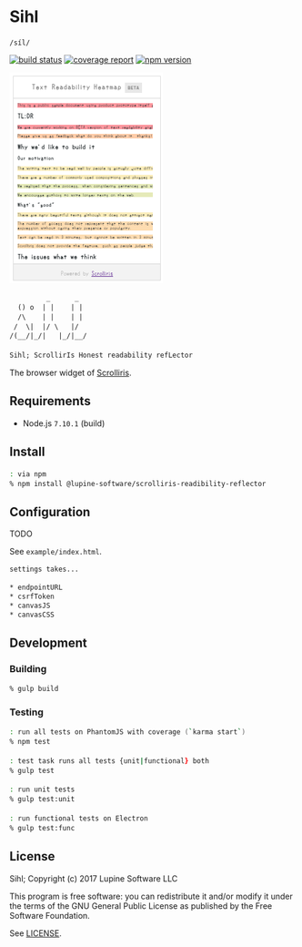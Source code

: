 # Sihl

`/síl/`

[![build status][gitlab-ci-build]][gitlab-commits] [
![coverage report][gitlab-ci-coverage]][gitlab-commits] [
![npm version][npm-version]][npm-site]

![Sihl Widget](example/img/sihl-widget.png)


```txt
         _      _
  () o  | |    | |
  /\    | |    | |
 /  \|  |/ \   |/
/(__/|_/|   |_/|__/

Sihl; ScrollirIs Honest readability refLector
```

The browser widget of [Scrolliris](https://about.scrolliris.com/).


## Requirements

* Node.js `7.10.1` (build)


## Install

```zsh
: via npm
% npm install @lupine-software/scrolliris-readibility-reflector
```

## Configuration

TODO

See `example/index.html`.

```
settings takes...

* endpointURL
* csrfToken
* canvasJS
* canvasCSS
```


## Development

### Building

```zsh
% gulp build
```

### Testing

```zsh
: run all tests on PhantomJS with coverage (`karma start`)
% npm test

: test task runs all tests {unit|functional} both
% gulp test

: run unit tests
% gulp test:unit

: run functional tests on Electron
% gulp test:func
```


## License

Sihl; Copyright (c) 2017 Lupine Software LLC

This program is free software: you can redistribute it and/or modify it
under the terms of the GNU General Public License as published by the
Free Software Foundation.

See [LICENSE](LICENSE).


[gitlab-ci-build]: https://gitlab.com/lupine-software/sihl/badges/master/build.svg
[gitlab-ci-coverage]:https://gitlab.com/lupine-software/sihl/badges/master/coverage.svg
[gitlab-commits]: https://gitlab.com/lupine-software/sihl/commits/master
[npm-version]: https://img.shields.io/npm/v/@lupine-software/scrolliris-readability-reflector.svg
[npm-site]: https://www.npmjs.com/package/@lupine-software/scrolliris-readability-reflector
